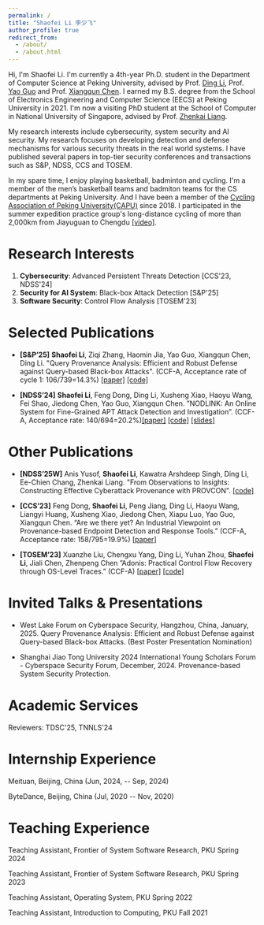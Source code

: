 ```yaml
---
permalink: /
title: "Shaofei Li 李少飞"
author_profile: true
redirect_from: 
  - /about/
  - /about.html
---
```


Hi, I'm Shaofei Li. I'm currently a 4th-year Ph.D. student in the Department of Computer Science at Peking University, advised by Prof. [Ding Li](https://marapapman.github.io/), Prof. [Yao Guo](https://yaoguopku.github.io/) and Prof. [Xiangqun Chen](https://dblp.org/pid/49/628.html). I earned my B.S. degree from the School of Electronics Engineering and Computer Science (EECS) at Peking University in 2021. I'm now a visiting PhD student at the School of Computer in National University of Singapore, advised by Prof. [Zhenkai Liang](https://www.comp.nus.edu.sg/~liangzk/).

My research interests include cybersecurity, system security and AI security. My research focuses on developing detection and defense mechanisms for various security threats in the real world systems. I have published several papers in top-tier security conferences and transactions such as S&P, NDSS, CCS and TOSEM. 

In my spare time, I enjoy playing basketball, badminton and cycling. I'm a member of the men’s basketball teams and badmiton teams for the CS departments at Peking University. And I have been a member of the [Cycling Association of Peking University(CAPU)](https://chexie.net/#main) since 2018. I participated in the summer expedition practice group's long-distance cycling of more than 2,000km from Jiayuguan to Chengdu [[video]](https://www.bilibili.com/video/BV14b411N79B/?spm_id_from=333.337.search-card.all.click&vd_source=51525784685e693bb27951657c05023d).

Research Interests
======
1. **Cybersecurity**: Advanced Persistent Threats Detection [CCS'23, NDSS'24]
2. **Security for AI System**: Black-box Attack Detection [S&P'25]
3. **Software Security**: Control Flow Analysis [TOSEM'23]

Selected Publications
======
- **[S&P’25]** **Shaofei Li**, Ziqi Zhang, Haomin Jia, Yao Guo, Xiangqun Chen, Ding Li. "Query Provenance Analysis: Efficient and Robust Defense against Query-based Black-box Attacks". (CCF-A, Acceptance rate of cycle 1: 106/739=14.3%) [[paper]](https://www.computer.org/csdl/proceedings-article/sp/2025/223600a072/21B7RgFCieQ) [[code]](https://github.com/0xllssFF/QPA)

- **[NDSS’24]** **Shaofei Li**, Feng Dong, Ding Li, Xusheng Xiao, Haoyu Wang, Fei Shao, Jiedong Chen, Yao Guo, Xiangqun
Chen. ”NODLINK: An Online System for Fine-Grained APT Attack Detection and Investigation”. (CCF-A, Acceptance rate: 140/694=20.2%)[[paper]](https://www.ndss-symposium.org/wp-content/uploads/2024-204-paper.pdf) [[code]](https://github.com/PKU-ASAL/Simulated-Data/tree/main) [[slides]](https://www.ndss-symposium.org/wp-content/uploads/2024-204-slides.pdf)


Other Publications
======
- **[NDSS’25W]** Anis Yusof, **Shaofei Li**, Kawatra Arshdeep Singh, Ding Li, Ee-Chien Chang, Zhenkai Liang. "From Observations to Insights: Constructing Effective Cyberattack Provenance with PROVCON". [[code]](https://github.com/anisyusof-sc/provcon/)

- **[CCS’23]** Feng Dong, **Shaofei Li**, Peng Jiang, Ding Li, Haoyu Wang, Liangyi Huang, Xusheng Xiao, Jiedong Chen,
Xiapu Luo, Yao Guo, Xiangqun Chen. “Are we there yet? An Industrial Viewpoint on Provenance-based
Endpoint Detection and Response Tools.” (CCF-A, Acceptance rate: 158/795=19.9%) [[paper]](https://dl.acm.org/doi/abs/10.1145/3576915.3616580)

- **[TOSEM’23]** Xuanzhe Liu, Chengxu Yang, Ding Li, Yuhan Zhou, **Shaofei Li**, Jiali Chen, Zhenpeng Chen ”Adonis: Practical
Control Flow Recovery through OS-Level Traces.” (CCF-A) [[paper]](https://dl.acm.org/doi/pdf/10.1145/3607187) 
 [[code]](https://github.com/PKU-Chengxu/Adonis)


Invited Talks & Presentations
======

- West Lake Forum on Cyberspace Security, Hangzhou, China, January, 2025. Query Provenance Analysis: Efficient and Robust Defense against Query-based Black-box Attacks. (Best Poster Presentation Nomination)

- Shanghai Jiao Tong University 2024 International Young Scholars Forum - Cyberspace Security Forum, December, 2024. Provenance-based System Security Protection.


Academic Services
======
Reviewers: TDSC'25, TNNLS'24


Internship Experience
======

Meituan, Beijing, China (Jun, 2024, -- Sep, 2024)

ByteDance, Beijing, China (Jul, 2020 -- Nov, 2020)


Teaching Experience
======

Teaching Assistant, Frontier of System Software Research, PKU Spring 2024

Teaching Assistant, Frontier of System Software Research, PKU Spring 2023

Teaching Assistant, Operating System, PKU Spring 2022

Teaching Assistant, Introduction to Computing, PKU Fall 2021

